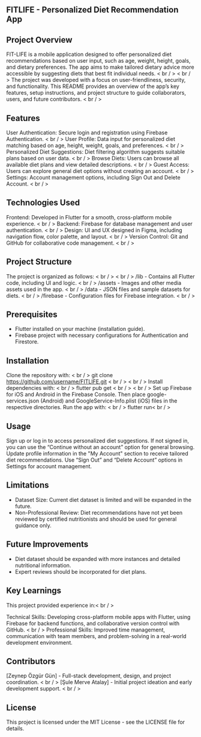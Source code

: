 ## FITLIFE - Personalized Diet Recommendation App
## Project Overview
FIT-LIFE is a mobile application designed to offer personalized diet recommendations based on user input, such as age, weight, height, goals, and dietary preferences. The app aims to make tailored dietary advice more accessible by suggesting diets that best fit individual needs. < br / >
< br / >
The project was developed with a focus on user-friendliness, security, and functionality. This README provides an overview of the app’s key features, setup instructions, and project structure to guide collaborators, users, and future contributors. < br / >

## Features
User Authentication: Secure login and registration using Firebase Authentication. < br / >
User Profile: Data input for personalized diet matching based on age, height, weight, goals, and preferences. < br / >
Personalized Diet Suggestions: Diet filtering algorithm suggests suitable plans based on user data. < br / >
Browse Diets: Users can browse all available diet plans and view detailed descriptions. < br / >
Guest Access: Users can explore general diet options without creating an account. < br / >
Settings: Account management options, including Sign Out and Delete Account. < br / >

## Technologies Used
Frontend: Developed in Flutter for a smooth, cross-platform mobile experience. < br / >
Backend: Firebase for database management and user authentication. < br / >
Design: UI and UX designed in Figma, including navigation flow, color palette, and layout. < br / >
Version Control: Git and GitHub for collaborative code management. < br / >

## Project Structure
The project is organized as follows: < br / >
< br / >
/lib - Contains all Flutter code, including UI and logic. < br / >
/assets - Images and other media assets used in the app. < br / >
/data - JSON files and sample datasets for diets. < br / >
/firebase - Configuration files for Firebase integration. < br / >

## Prerequisites
- Flutter installed on your machine (installation guide).
- Firebase project with necessary configurations for Authentication and Firestore.

## Installation
Clone the repository with: < br / >
git clone https://github.com/username/FITLIFE.git < br / >
< br / >
Install dependencies with: < br / >
flutter pub get < br / >
< br / >
Set up Firebase for iOS and Android in the Firebase Console. Then place google-services.json (Android) and GoogleService-Info.plist (iOS) files in the respective directories. Run the app with: < br / >
flutter run< br / >

## Usage
Sign up or log in to access personalized diet suggestions. If not signed in, you can use the “Continue without an account” option for general browsing. Update profile information in the "My Account" section to receive tailored diet recommendations. Use “Sign Out” and “Delete Account” options in Settings for account management.

## Limitations
- Dataset Size: Current diet dataset is limited and will be expanded in the future.
- Non-Professional Review: Diet recommendations have not yet been reviewed by certified nutritionists and should be used for general guidance only.

## Future Improvements
- Diet dataset should be expanded with more instances and detailed nutritional information.
- Expert reviews should be incorporated for diet plans.

## Key Learnings
This project provided experience in:< br / >

Technical Skills: Developing cross-platform mobile apps with Flutter, using Firebase for backend functions, and collaborative version control with GitHub. < br / >
Professional Skills: Improved time management, communication with team members, and problem-solving in a real-world development environment. 

## Contributors
[Zeynep Özgür Gün] - Full-stack development, design, and project coordination. < br / >
[Şule Merve Atalay] - Initial project ideation and early development support. < br / >

## License
This project is licensed under the MIT License - see the LICENSE file for details.
